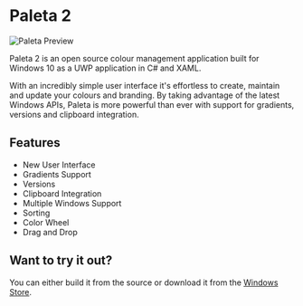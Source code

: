 # Paleta 2

![Paleta Preview](Store/preview_1.png)

Paleta 2 is an open source colour management application built for Windows 10 as a UWP application in C# and XAML.

With an incredibly simple user interface it's effortless to create, maintain and update your colours and branding. By taking advantage of the latest Windows APIs, Paleta is more powerful than ever with support for gradients, versions and clipboard integration.

## Features

- New User Interface
- Gradients Support
- Versions
- Clipboard Integration
- Multiple Windows Support
- Sorting
- Color Wheel
- Drag and Drop

## Want to try it out?

You can either build it from the source or download it from the [Windows Store](https://www.microsoft.com/store/productId/9P0T6BGCQ582).
